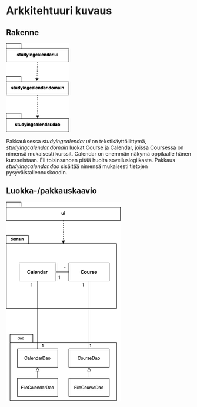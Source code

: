 # Arkkitehtuuri kuvaus #

## Rakenne

![pakkaukset](https://github.com/miljaniemi/ot-harjoitustyo/blob/master/Dokumentaatio/kuvat./pakkaukset.png?raw=true)

Pakkauksessa *studyingcalendar.ui* on tekstikäyttöliittymä, *studyingcalendar.domain* luokat Course ja Calendar, joissa Coursessa on nimensä mukaisesti kurssit. Calendar on enemmän näkymä oppilaalle hänen kursseistaan. Eli toisinsanoen pitää huolta sovelluslogiikasta. Pakkaus *studyingcalendar.dao* sisältää nimensä mukaisesti tietojen pysyväistallennuskoodin.

## Luokka-/pakkauskaavio
  
![Sekvenssikaavio](https://github.com/miljaniemi/ot-harjoitustyo/blob/master/Dokumentaatio/kuvat./pakkauksetkaaviol.png?raw=true)
